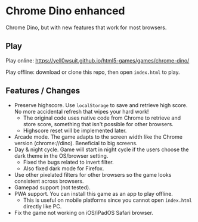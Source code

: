 # Chrome Dino enhanced
Chrome Dino, but with new features that work for most browsers.

## Play
Play online: https://yell0wsuit.github.io/html5-games/games/chrome-dino/

Play offline: download or clone this repo, then open ``index.html`` to play.

## Features / Changes

- Preserve highscore. Use ``localStorage`` to save and retrieve high score. No more accidental refresh that wipes your hard work!
   - The original code uses native code from Chrome to retrieve and store score, something that isn't possible for other browsers.
   - Highscore reset will be implemented later.
- Arcade mode. The game adapts to the screen width like the Chrome version (chrome://dino). Beneficial to big screens.
- Day & night cycle. Game will start in night cycle if the users choose the dark theme in the OS/browser setting.
   - Fixed the bugs related to invert filter.
   - Also fixed dark mode for Firefox.
- Use other pixelated filters for other browsers so the game looks consistent across browsers.
- Gamepad support (not tested).
- PWA support. You can install this game as an app to play offline.
   - This is useful on mobile platforms since you cannot open ``index.html`` directly like PC.
- Fix the game not working on iOS/iPadOS Safari browser.
